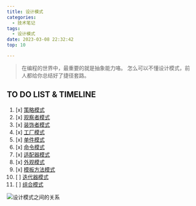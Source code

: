 ```yaml
---
title: 设计模式
categories:
  - 技术笔记
tags:
  - 设计模式
date: 2023-03-08 22:32:42
top: 10

---
```

>在编程的世界中，最重要的就是抽象能力咯。
>怎么可以不懂设计模式，前人都给你总结好了捷径套路。

## TO DO LIST & TIMELINE 
1. [x] [策略模式](https://www.awayanan.wang/%E7%AD%96%E7%95%A5%E6%A8%A1%E5%BC%8F/2023/02/18/%E8%AE%BE%E8%AE%A1%E6%A8%A1%E5%BC%8F/%E7%AD%96%E7%95%A5%E6%A8%A1%E5%BC%8F/)
2. [x] [观察者模式](https://www.awayanan.wang/%E8%A7%82%E5%AF%9F%E8%80%85%E6%A8%A1%E5%BC%8F/2023/02/18/%E8%AE%BE%E8%AE%A1%E6%A8%A1%E5%BC%8F/%E8%A7%82%E5%AF%9F%E8%80%85%E6%A8%A1%E5%BC%8F/)
3. [x] [装饰者模式](https://www.awayanan.wang/%E8%A3%85%E9%A5%B0%E8%80%85%E6%A8%A1%E5%BC%8F/2023/02/25/%E8%AE%BE%E8%AE%A1%E6%A8%A1%E5%BC%8F/%E8%A3%85%E9%A5%B0%E8%80%85%E6%A8%A1%E5%BC%8F/)
4. [x] [工厂模式](https://www.awayanan.wang/%E5%B7%A5%E5%8E%82%E6%A8%A1%E5%BC%8F/2023/03/04/%E8%AE%BE%E8%AE%A1%E6%A8%A1%E5%BC%8F/%E5%B7%A5%E5%8E%82%E6%A8%A1%E5%BC%8F/)
5. [x] [单件模式](https://www.awayanan.wang/%E5%8D%95%E4%BB%B6%E6%A8%A1%E5%BC%8F/2023/03/07/%E8%AE%BE%E8%AE%A1%E6%A8%A1%E5%BC%8F/%E5%8D%95%E4%BB%B6%E6%A8%A1%E5%BC%8F/)
6. [x] [命令模式](https://www.awayanan.wang/%E5%91%BD%E4%BB%A4%E6%A8%A1%E5%BC%8F/2023/03/07/%E8%AE%BE%E8%AE%A1%E6%A8%A1%E5%BC%8F/%E5%91%BD%E4%BB%A4%E6%A8%A1%E5%BC%8F/)
7. [x] [适配器模式](https://www.awayanan.wang/%E9%80%82%E9%85%8D%E5%99%A8%E6%A8%A1%E5%BC%8F/2023/03/07/%E8%AE%BE%E8%AE%A1%E6%A8%A1%E5%BC%8F/%E9%80%82%E9%85%8D%E5%99%A8%E6%A8%A1%E5%BC%8F/)
8. [x] [外观模式](https://www.awayanan.wang/%E5%A4%96%E8%A7%82%E6%A8%A1%E5%BC%8F/2023/03/07/%E8%AE%BE%E8%AE%A1%E6%A8%A1%E5%BC%8F/%E5%A4%96%E8%A7%82%E6%A8%A1%E5%BC%8F/)
9. [x] [模板方法模式](https://www.awayanan.wang/%E6%A8%A1%E6%9D%BF%E6%96%B9%E6%B3%95%E6%A8%A1%E5%BC%8F/2023/03/07/%E8%AE%BE%E8%AE%A1%E6%A8%A1%E5%BC%8F/%E6%A8%A1%E6%9D%BF%E6%96%B9%E6%B3%95%E6%A8%A1%E5%BC%8F/)
10. [ ] [迭代器模式]()
11. [ ] [组合模式]()


![](https://www.runoob.com/wp-content/uploads/2014/08/the-relationship-between-design-patterns.jpg "设计模式之间的关系")


  